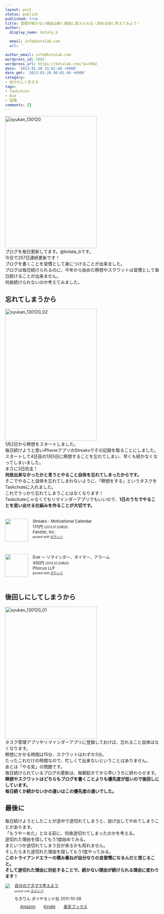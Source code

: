 ```yaml
---
layout: post
status: publish
published: true
title: 習慣が続かない理由は続く理由に変えられる！諦める前に考えてみよう！
author:
  display_name: kotala_b

  email: info@kotalab.com
  url: ''

author_email: info@kotalab.com
wordpress_id: 5802
wordpress_url: https://kotalab.com/?p=5802
date: '2013-01-20 15:01:40 +0900'
date_gmt: '2013-01-20 06:01:40 +0900'
category:
- 自分らしく生きる
tags:
- Taskchute
- Due
- 習慣
comments: []
---
```

<p><a href="https://kotalab.com/wp-content/uploads/syukan_130120.png" target="_blank"><img src="https://kotalab.com/wp-content/uploads/syukan_130120-300x431.png" alt="syukan_130120" width="300" height="431" class="alignnone size-medium wp-image-5805" /></a><br />
ブログを毎日更新してます。@kotala_bです。<br />
今日で257日連続更新です！<br />
ブログを書くことを習慣として身につけることが出来ました。<br />
ブログは毎日続けられるのに、今年から始めた瞑想やスクワットは習慣として毎日続けることが出来ません。<br />
何故続けられないのか考えてみました。<br />
</p>
<!--more-->
<h2>忘れてしまうから</h2>
<p><a href="https://kotalab.com/wp-content/uploads/syukan_130120_02.png" target="_blank"><img src="https://kotalab.com/wp-content/uploads/syukan_130120_02-300x431.png" alt="syukan_130120_02" width="300" height="431" class="alignnone size-medium wp-image-5804" /></a><br />
1月2日から瞑想をスタートしました。<br />
毎日続けようと思いiPhoneアプリのStreaksでその記録を取ることにしました。<br />
スタートして4日目の1月5日に瞑想することを忘れてしまい、早くも続かなくなってしまいました。<br />
まさに3日坊主！<br />
<strong>何故出来なかったかと言うとやること自体を忘れてしまったからです。</strong><br />
そこでやること自体を忘れてしまわないように、「瞑想をする」というタスクをTaskchuteに入れました。<br />
これでうっかり忘れてしまうことはなくなります！<br />
Taskchuteじゃなくてもリマインダーアプリでもいいので、<strong>1日のうちでやることを思い出せる仕組みを作ることが大切です。</strong></p>
<div class="pochireba" style="text-align:left;font-size:small;padding:20px 0;/zoom: 1;overflow: hidden;"><span class="removed_link" title="click.linksynergy.com/fs-bin/click?id=d2yYUp776R4&amp;subid=&amp;offerid=94348.1&amp;type=3&amp;tmpid=3910&amp;RD_PARM1=https%253A%252F%252Fitunes.apple.com%252Fjp%252Fapp%252Fstreaks-motivational-calendar%252Fid345184462%253Fmt%253D8%2526uo%253D4"><img src="http://a881.phobos.apple.com/us/r1000/095/Purple/v4/7e/72/aa/7e72aa96-e673-67cd-d507-9d3676f4670d/mzl.axygeewx.png" width="75" height="75" style="float:left;margin:0 15px 0 0;" class="pochi_img" ></span>
<div class="pochi_info" style="text-align:left;/zoom: 1;overflow: hidden;">
<div class="pochi_name"><span class="removed_link" title="click.linksynergy.com/fs-bin/click?id=d2yYUp776R4&amp;subid=&amp;offerid=94348.1&amp;type=3&amp;tmpid=3910&amp;RD_PARM1=https%253A%252F%252Fitunes.apple.com%252Fjp%252Fapp%252Fstreaks-motivational-calendar%252Fid345184462%253Fmt%253D8%2526uo%253D4">Streaks - Motivational Calendar</span></div>
<div class="pochi_price" style="display:inline;">170円</div>
<div class="pochi_time" style="font-size:x-small;display:inline;">(2013.01.20時点)</div>
<div class="pochi_seller"><span class="removed_link" title="click.linksynergy.com/fs-bin/click?id=d2yYUp776R4&amp;subid=&amp;offerid=94348.1&amp;type=3&amp;tmpid=3910&amp;RD_PARM1=https%253A%252F%252Fitunes.apple.com%252Fjp%252Fartist%252Ffanzter-inc.%252Fid345184465%253Fuo%253D4">Fanzter, Inc.</span></div>
<div class="pochi_post" style="font-size:x-small;">posted with <a href="https://pochireba.com">ポチレバ</a></div>
</div>
<div class="pochireba-footer" style="clear: left"></div>
</div>
<div class="pochireba" style="text-align:left;font-size:small;padding:20px 0;/zoom: 1;overflow: hidden;"><span class="removed_link" title="click.linksynergy.com/fs-bin/click?id=d2yYUp776R4&amp;subid=&amp;offerid=94348.1&amp;type=3&amp;tmpid=3910&amp;RD_PARM1=https%253A%252F%252Fitunes.apple.com%252Fjp%252Fapp%252Fdue-rimainda-taima-aramu%252Fid390017969%253Fmt%253D8%2526uo%253D4"><img src="http://a1127.phobos.apple.com/us/r1000/083/Purple/v4/09/e8/6c/09e86c7f-acc1-f73d-7198-f1dc29e5d99b/mzm.sivkbxum.png" width="75" height="75" style="float:left;margin:0 15px 0 0;" class="pochi_img" ></span>
<div class="pochi_info" style="text-align:left;/zoom: 1;overflow: hidden;">
<div class="pochi_name"><span class="removed_link" title="click.linksynergy.com/fs-bin/click?id=d2yYUp776R4&amp;subid=&amp;offerid=94348.1&amp;type=3&amp;tmpid=3910&amp;RD_PARM1=https%253A%252F%252Fitunes.apple.com%252Fjp%252Fapp%252Fdue-rimainda-taima-aramu%252Fid390017969%253Fmt%253D8%2526uo%253D4">Due 〜 リマインダー、タイマー、アラーム</span></div>
<div class="pochi_price" style="display:inline;">450円</div>
<div class="pochi_time" style="font-size:x-small;display:inline;">(2013.01.20時点)</div>
<div class="pochi_seller"><span class="removed_link" title="click.linksynergy.com/fs-bin/click?id=d2yYUp776R4&amp;subid=&amp;offerid=94348.1&amp;type=3&amp;tmpid=3910&amp;RD_PARM1=https%253A%252F%252Fitunes.apple.com%252Fjp%252Fartist%252Fphocus-llp%252Fid387681526%253Fuo%253D4">Phocus LLP</span></div>
<div class="pochi_post" style="font-size:x-small;">posted with <a href="https://pochireba.com">ポチレバ</a></div>
</div>
<div class="pochireba-footer" style="clear: left"></div>
</div>
<h2>後回しにしてしまうから</h2>
<p><a href="https://kotalab.com/wp-content/uploads/syukan_130120_01.png" target="_blank"><img src="https://kotalab.com/wp-content/uploads/syukan_130120_01-300x431.png" alt="syukan_130120_01" width="300" height="431" class="alignnone size-medium wp-image-5803" /></a><br />
タスク管理アプリやリマインダーアプリに登録しておけば、忘れること自体はなくなります。<br />
瞑想にかかる時間は15分、スクワットはわずか3分。<br />
たったこれだけの時間なので、忙しくて出来ないということはありません。<br />
あとは「やる気」の問題です。<br />
毎日続けられているブログの更新は、毎朝起きてから早いうちに終わらせます。<br />
<strong>瞑想やスクワットはどちらもブログを書くことよりも優先度が低いので後回しにしています。<br />
毎日続くか続かないかの違いはこの優先度の違いでした。</strong></p>
<h2>最後に</h2>
<p>毎日続けようとしたことが途中で途切れてしまうと、投げ出してやめてしまうことがあります。<br />
「もうやーめた」となる前に、何故途切れてしまったのかを考える。<br />
途切れた理由を探してもう1度始めてみる。<br />
またいつか途切れてしまう日が来るかも知れません。<br />
そしたらまた途切れた理由を探してもう1度やってみる。<br />
<strong>このトライアンドエラーの積み重ねが自分なりの良習慣になるんだと信じること。<br />
そして途切れた理由に対処することで、続かない理由が続けられる理由に変わります！</strong></p>
<div class="booklink-box" style="text-align:left;padding-bottom:20px;font-size:small;/zoom: 1;overflow: hidden;">
<div class="booklink-image" style="float:left;margin:0 15px 10px 0;"><a href="https://www.amazon.co.jp/exec/obidos/asin/4478017034/same-22/" name="booklink" rel="nofollow" target="_blank"><img src="https://images-fe.ssl-images-amazon.com/images/I/51-9XYcXd8L._SL160_.jpg" style="border: none;" /></a></div>
<div class="booklink-info" style="line-height:120%;/zoom: 1;overflow: hidden;">
<div class="booklink-name" style="margin-bottom:10px;line-height:120%"><a href="https://www.amazon.co.jp/exec/obidos/asin/4478017034/same-22/" rel="nofollow" name="booklink" target="_blank">自分のアタマで考えよう</a>
<div class="booklink-powered-date" style="font-size:8pt;margin-top:5px;font-family:verdana;line-height:120%">posted with <a href="https://yomereba.com" target="_blank">ヨメレバ</a></div>
</div>
<div class="booklink-detail" style="margin-bottom:5px;">ちきりん ダイヤモンド社 2011-10-28    </div>
<div class="booklink-link2" style="margin-top:10px;">
<div class="shoplinkamazon" style="display:inline;margin-right:5px;background: url('https://img.yomereba.com/tam_y.gif') 0 0 no-repeat;padding: 2px 0 2px 18px;white-space: nowrap;"><a href="https://www.amazon.co.jp/exec/obidos/asin/4478017034/same-22/" rel="nofollow" target="_blank" title="アマゾン" >Amazon</a></div>
<div class="shoplinkkindle" style="display:inline;margin-right:5px;background: url('https://img.yomereba.com/tam_y.gif') 0 0 no-repeat;padding: 2px 0 2px 18px;white-space: nowrap;"><a href="https://www.amazon.co.jp/exec/obidos/ASIN/B0081WMC6O/same-22/" rel="nofollow" target="_blank" >Kindle</a></div>
<div class="shoplinkrakuten" style="display:inline;margin-right:5px;background: url('https://img.yomereba.com/tam_y.gif') 0 -50px no-repeat;padding: 2px 0 2px 18px;white-space: nowrap;"><a href="https://hb.afl.rakuten.co.jp/hgc/0fa7afc8.bbfc196a.0fa7afc9.d56c38f1/?pc=http%3A%2F%2Fbooks.rakuten.co.jp%2Frb%2F11369129%2F%3Fscid%3Daf_ich_link_urltxt%26m%3Dhttp%3A%2F%2Fm.rakuten.co.jp%2Fev%2Fbook%2F" rel="nofollow" target="_blank" title="楽天ブックス" >楽天ブックス</a></div>
</div>
</div>
<div class="booklink-footer" style="clear: left"></div>
</div>
